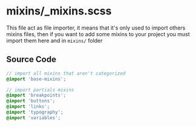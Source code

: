 # mixins/_mixins.scss

This file act as file importer, it means that it's only used to import others mixins files, then if you want to add some mixins to your project you must import them here and in `mixins/` folder

## Source Code

```scss
// import all mixins that aren't categorized
@import 'base-mixins';

// import partials mixins
@import 'breakpoints';
@import 'buttons';
@import 'links';
@import 'typography';
@import 'variables';
```
